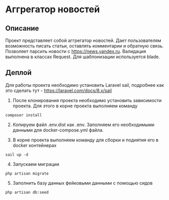 # Аггрегатор новостей

## Описание

Проект представляет собой аггрегатор новостей.
Дает пользователям возможность писать статьи, оставлять комментарии и обратную связь.
Позволяет парсить новости с https://news.yandex.ru.
Валидация выполнена в классах Request.
Для шаблонизации используется blade.


## Деплой

Для работы проекта необходимо установить Laravel sail, подробнее как это сделать тут - https://laravel.com/docs/8.x/sail
1) После клонирования проекта необходимо установить зависимости проекта. Для этого в корне проекта выполняем команду
```shell
composer install
```
2) Копируем файл .env.dist как .env. Заполняем его необходимыми данными для docker-compose.yml файла.

3) В корне проекта выполняем команду для сборки и поднятия его в docker контейнерах
```shell
sail up -d
```
4) Запускаем миграции
```shell
php artisan migrate 
```
5) Заполнить базу данных фейковыми данными с помощью сидов
```shell
php artisan db:seed
```
